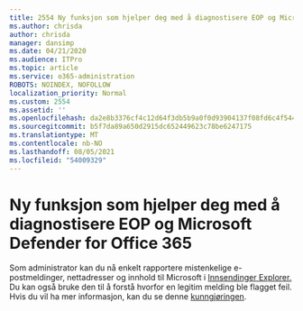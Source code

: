 ```yaml
---
title: 2554 Ny funksjon som hjelper deg med å diagnostisere EOP og Microsoft Defender for Office 365
ms.author: chrisda
author: chrisda
manager: dansimp
ms.date: 04/21/2020
ms.audience: ITPro
ms.topic: article
ms.service: o365-administration
ROBOTS: NOINDEX, NOFOLLOW
localization_priority: Normal
ms.custom: 2554
ms.assetid: ''
ms.openlocfilehash: da2e8b3376cf4c12d64f3db5b9a0f0d93904137f08fd6c4f54468954cec3ceda
ms.sourcegitcommit: b5f7da89a650d2915dc652449623c78be6247175
ms.translationtype: MT
ms.contentlocale: nb-NO
ms.lasthandoff: 08/05/2021
ms.locfileid: "54009329"
---
```

# <a name="new-feature-to-help-diagnose-eop-and-microsoft-defender-for-office-365"></a>Ny funksjon som hjelper deg med å diagnostisere EOP og Microsoft Defender for Office 365

Som administrator kan du nå enkelt rapportere mistenkelige e-postmeldinger, nettadresser og innhold til Microsoft i [Innsendinger Explorer.](https://protection.office.com/reportsubmission) Du kan også bruke den til å forstå hvorfor en legitim melding ble flagget feil. Hvis du vil ha mer informasjon, kan du se denne [kunngjøringen](https://techcommunity.microsoft.com/t5/Security-Privacy-and-Compliance/Empower-security-teams-to-easily-report-suspicious-emails-amp/ba-p/752622).
